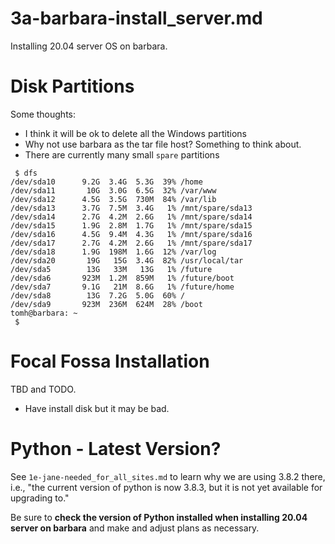 
# 3a-barbara-install_server.md

Installing 20.04 server OS on barbara.

# Disk Partitions

Some thoughts:

- I think it will be ok to delete all the Windows partitions
- Why not use barbara as the tar file host?  Something to think about.
- There are currently many small `spare` partitions

```
 $ dfs
/dev/sda10      9.2G  3.4G  5.3G  39% /home
/dev/sda11       10G  3.0G  6.5G  32% /var/www
/dev/sda12      4.5G  3.5G  730M  84% /var/lib
/dev/sda13      3.7G  7.5M  3.4G   1% /mnt/spare/sda13
/dev/sda14      2.7G  4.2M  2.6G   1% /mnt/spare/sda14
/dev/sda15      1.9G  2.8M  1.7G   1% /mnt/spare/sda15
/dev/sda16      4.5G  9.4M  4.3G   1% /mnt/spare/sda16
/dev/sda17      2.7G  4.2M  2.6G   1% /mnt/spare/sda17
/dev/sda18      1.9G  198M  1.6G  12% /var/log
/dev/sda20       19G   15G  3.4G  82% /usr/local/tar
/dev/sda5        13G   33M   13G   1% /future
/dev/sda6       923M  1.2M  859M   1% /future/boot
/dev/sda7       9.1G   21M  8.6G   1% /future/home
/dev/sda8        13G  7.2G  5.0G  60% /
/dev/sda9       923M  236M  624M  28% /boot
tomh@barbara: ~
 $
```

# Focal Fossa Installation

TBD and TODO.

- Have install disk but it may be bad.

# Python - Latest Version?

See `1e-jane-needed_for_all_sites.md` to learn why we are using 3.8.2 there, i.e.,
"the current version of python is now 3.8.3, but it is not yet available for upgrading to."

Be sure to **check the version of Python installed when installing 20.04 server on barbara**
and make and adjust plans as necessary.


